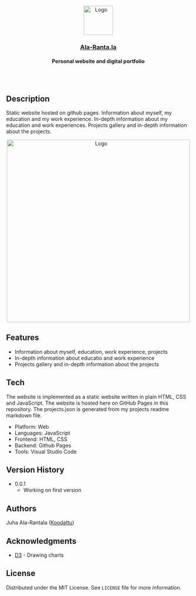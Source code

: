 <div align="center">
    <br />
    <img src="https://i.imgur.com/IIZ857m.png" alt="Logo" width="80" height="80">

  <h3 align="center"><a href="https://ala-ranta.la/" target="_blank">Ala-Ranta.la</a></h3>
  <h4 align="center">Personal website and digital portfolio</h4>
    <br />
    <br />
</div>

## Description

Static website hosted on github pages. Information about myself, my education and my work experience. In-depth information about my education and work experiences. Projects gallery and in-depth information about the projects.

<div align="center">
    <img src="https://i.imgur.com/5yB9Irs.png" alt="Logo" height="500">
</div>

## Features

- Information about myself, education, work experience, projects
- In-depth information about educatio and work experience
- Projects gallery and in-depth information about the projects

## Tech

The website is implemented as a static website written in plain HTML, CSS and JavaScript. The website is hosted here on GitHub Pages in this repository. The projects.json is generated from my projects readme markdown file.

- Platform: Web
- Languages: JavaScript
- Frontend: HTML, CSS
- Backend: Github Pages
- Tools: Visual Studio Code

## Version History

* 0.0.1
    * Working on first version

## Authors

Juha Ala-Rantala ([Koodattu](https://github.com/Koodattu/))

## Acknowledgments

* [D3](https://d3js.org/) - Drawing charts

## License

Distributed under the MIT License. See `LICENSE` file for more information.
